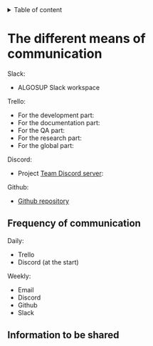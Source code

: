 <details>
<summary> Table of content</summary>

- [The different means of communication](#the-different-means-of-communication)
  - [Frequency of communication](#frequency-of-communication)
  - [Information to be shared](#information-to-be-shared)

</details>

# The different means of communication

Slack:

- ALGOSUP Slack workspace

Trello:

- For the development part:
- For the documentation part:
- For the QA part:
- For the research part:
- For the global part:

Discord:

- Project [Team Discord server](https://discord.gg/maxKR4WR):

Github:

- [Github repository](https://github.com/algosup/2022-2023-project-4-game-design-Team-1)

## Frequency of communication

Daily:

- Trello
- Discord (at the start)

Weekly:

- Email
- Discord
- Github
- Slack

## Information to be shared

<!-- Progression of the project
- Task assignment
- Task completion
- Functionnal specification
- Technical specification --> 
